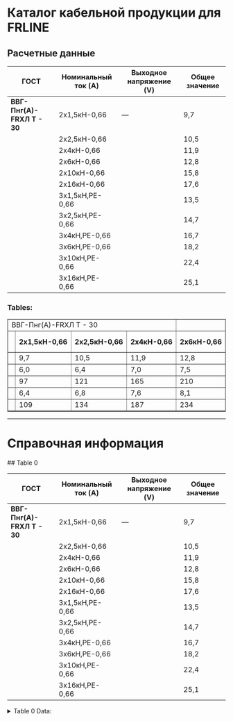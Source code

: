 # Каталог кабельной продукции для FRLINE  
## Расчетные данные  

| ГОСТ | Номинальный ток (A) | Выходное напряжение (V) | Общее значение |
|------|---------------------|------------------------|---------------|
| **ВВГ-Пнг(А)-FRХЛ Т - 30** | 2x1,5кН-0,66 | — | 9,7 |
|      | 2x2,5кН-0,66       |        | 10,5     |
|      | 2x4кН-0,66         |        | 11,9     |
|      | 2x6кН-0,66         |        | 12,8     |
|      | 2x10кН-0,66        |        | 15,8     |
|      | 2x16кН-0,66        |        | 17,6     |
|      | 3x1,5кН,PE-0,66    |        | 13,5     |
|      | 3x2,5кН,PE-0,66    |        | 14,7     |
|      | 3x4кН,PE-0,66      |        | 16,7     |
|      | 3x6кН,PE-0,66      |        | 18,2     |
|      | 3x10кН,PE-0,66     |        | 22,4     |
|      | 3x16кН,PE-0,66     |        | 25,1     |

### Tables:

<table border="1" style="width:100%">
<tbody><tr>
<td colspan="4">ВВГ-Пнг(А)-FRХЛ Т - 30</td>
<td colspan="4"></td>
<td colspan="4"></td>
<td colspan="4"></td>
</tr>
<tr>
<th></th>
<th>2x1,5кН-0,66</th>
<th>2x2,5кН-0,66</th>
<th>2x4кН-0,66</th>
<th>2x6кН-0,66</th>
<th>2x10кН-0,66</th>
<th>2x16кН-0,66</th>
<th>3x1,5кН,PE-0,66</th>
<th>3x2,5кН,PE-0,66</th>
<th>3x4кН,PE-0,66</th>
<th>3x6кН,PE-0,66</th>
<th>3x10кН,PE-0,66</th>
<th>3x16кН,PE-0,66</th>
</tr>
<tr>
<td></td>
<td>9,7</td>
<td>10,5</td>
<td>11,9</td>
<td>12,8</td>
<td>15,8</td>
<td>17,6</td>
<td>13,5</td>
<td>14,7</td>
<td>16,7</td>
<td>18,2</td>
<td>22,4</td>
<td>25,1</td>
</tr>
<tr>
<td></td>
<td>6,0</td>
<td>6,4</td>
<td>7,0</td>
<td>7,5</td>
<td>9,3</td>
<td>10,2</td>
<td>6,0</td>
<td>6,4</td>
<td>7,0</td>
<td>7,5</td>
<td>9,3</td>
<td>10,2</td>
</tr>
<tr>
<td></td>
<td>97</td>
<td>121</td>
<td>165</td>
<td>210</td>
<td>335</td>
<td>461</td>
<td>141</td>
<td>178</td>
<td>244</td>
<td>312</td>
<td>497</td>
<td>687</td>
</tr>
<tr>
<td></td>
<td>6,4</td>
<td>6,8</td>
<td>7,6</td>
<td>8,1</td>
<td>9,5</td>
<td>10,4</td>
<td>6,4</td>
<td>6,8</td>
<td>7,6</td>
<td>8,1</td>
<td>9,5</td>
<td>10,4</td>
</tr>
<tr>
<td></td>
<td>109</td>
<td>134</td>
<td>187</td>
<td>234</td>
<td>345</td>
<td>471</td>
<td>159</td>
<td>197</td>
<td>277</td>
<td>347</td>
<td>511</td>
<td>702</td>
</tr>
</tbody></table>

---

# Справочная информация

<a name="5c979895-3826-4d9b-a6d6-10cb170544f8"/>
## Table 0

| ГОСТ | Номинальный ток (A) | Выходное напряжение (V) | Общее значение |
|------|---------------------|------------------------|---------------|
| **ВВГ-Пнг(А)-FRХЛ Т - 30** | 2x1,5кН-0,66 | — | 9,7 |
|      | 2x2,5кН-0,66       |        | 10,5     |
|      | 2x4кН-0,66         |        | 11,9     |
|      | 2x6кН-0,66         |        | 12,8     |
|      | 2x10кН-0,66        |        | 15,8     |
|      | 2x16кН-0,66        |        | 17,6     |
|      | 3x1,5кН,PE-0,66    |        | 13,5     |
|      | 3x2,5кН,PE-0,66    |        | 14,7     |
|      | 3x4кН,PE-0,66      |        | 16,7     |
|      | 3x6кН,PE-0,66      |        | 18,2     |
|      | 3x10кН,PE-0,66     |        | 22,4     |
|      | 3x16кН,PE-0,66     |        | 25,1     |

<details>
<summary>Table 0 Data:</summary>

| ГОСТ | Номинальный ток (A) | Выходное напряжение (V) | Общее значение |
|------|---------------------|------------------------|---------------|
| **ВВГ-Пнг(А)-FRХЛ Т - 30** | 2x1,5кН-0,66 | — | 9,7 |
|      | 2x2,5кН-0,66       |        | 10,5     |
|      | 2x4кН-0,66         |        | 11,9     |
|      | 2x6кН-0,66         |        | 12,8     |
|      | 2x10кН-0,66        |        | 15,8     |
|      | 2x16кН-0,66        |        | 17,6     |
|      | 3x1,5кН,PE-0,66    |        | 13,5     |
|      | 3x2,5кН,PE-0,66    |        | 14,7     |
|      | 3x4кН,PE-0,66      |        | 16,7     |
|      | 3x6кН,PE-0,66      |        | 18,2     |
|      | 3x10кН,PE-0,66     |        | 22,4     |
|      | 3x16кН,PE-0,66     |        | 25,1     |
